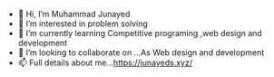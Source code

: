 - 👋 Hi, I’m Muhammad Junayed
- 👀 I’m interested in problem solving 
- 🌱 I’m currently learning Competitive programing ,web design and development
- 💞️ I’m looking to collaborate on ...As Web design and development
- 📫 Full details about me...https://junayeds.xyz/

<!---
Hi! I’m Muhammad Junayed.  I’m learning computer science myself​ .Now I doing competitive  programming. Moreover  I  also learning web design and development . I’m very conscious of my work. Because my work is my life. I don’t know anything without my work. I always try properly utilized my time. Because time is a very important thing for every human. So we should be proper utilized our time. I know that I’m a tiny person in the whole world, but I try to do from my position better working. Inshallah one time I can succeed in my life.
Thank you my dear friend’s.
Regards to all.
--->
